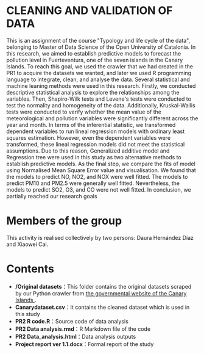 # CLEANING AND VALIDATION OF DATA

This is an assignment of the course "Typology and life cycle of the data", belonging to Master of Data Science of the Open University of Catalonia. In this research, we aimed to establish predictive models to forecast the pollution level in Fuerteventura, one of the seven islands in the Canary Islands. To reach this goal, we used the crawler that we had created in the PR1 to acquire the datasets we wanted, and later we used R programming language to integrate, clean, and analyse the data. Several statistical and machine leaning methods were used in this research. Firstly, we conducted descriptive statistical analysis to explore the relationships among the variables. Then, Shapiro-Wilk tests and Levene's tests were conducted to test the normality and homogeneity of the data. Additionally, Kruskal-Wallis tests were conducted to verify whether the mean value of the meteorological and pollution variables were significantly different across the year and month. In terms of the inferential statistic, we transformed dependent variables to run lineal regression models with ordinary least squares estimation. However, even the dependent variables were transformed, these lineal regression models did not meet the statistical assumptions. Due to this reason, Generalized additive model and Regression tree were used in this study as two alternative methods to establish predictive models. As the final step, we compare the fits of model using Normalised Mean Square Error value and visualisation. We found that the models to predict NO, NO2, and NOX were well fitted. The models to predict PM10 and PM2.5 were generally well fitted. Nevertheless, the models to predict SO2, O3, and CO were not well fitted. In conclusion, we partially reached our research goals

# Members of the group
This activity is realised collectively by two persons: Daura Hernández Díaz and Xiaowei Cai.

# Contents
<ul>
<li><strong>/Original datasets</strong>：This folder contains the original datasets scraped by our Python crawler from <a href="http://www.gobiernodecanarias.org/medioambiente/calidaddelaire/datosHistoricos.do">the governmental website of the Canary Islands </a>.</li>
<li><strong>Canarydataset.csv</strong>：It contains the cleaned dataset which is used in this study</li>
<li><strong>PR2 R code.R</strong>：Source code of data analysis</li>
<li><strong>PR2 Data analysis.rmd</strong>：R Markdown file of the code</li>
<li><strong>PR2 Data_analysis.html</strong>：Data analysis outputs</li>
<li><strong>Project report ver 1.1.docx</strong>：Formal report of the study</li>
</ul>
